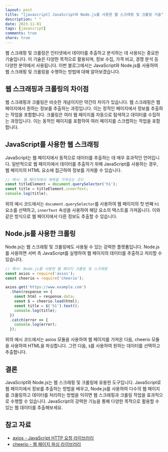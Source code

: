 ```yaml
---
layout: post
title: "[javascript] JavaScript와 Node.js를 사용한 웹 스크래핑 및 크롤링 기술"
description: " "
date: 2023-11-01
tags: [javascript]
comments: true
share: true
---
```


웹 스크래핑 및 크롤링은 인터넷에서 데이터를 추출하고 분석하는 데 사용되는 중요한 기술입니다. 이 기술은 다양한 목적으로 활용되며, 정보 수집, 가격 비교, 경쟁 분석 등 다양한 분야에서 사용됩니다. 이번 블로그에서는 JavaScript와 Node.js를 사용하여 웹 스크래핑 및 크롤링을 수행하는 방법에 대해 알아보겠습니다.

## 웹 스크래핑과 크롤링의 차이점

웹 스크래핑과 크롤링은 비슷한 개념이지만 약간의 차이가 있습니다. 웹 스크래핑은 웹 페이지에서 원하는 정보를 추출하는 과정입니다. 이는 정적인 페이지에서 정보를 추출하는 작업을 포함합니다. 크롤링은 여러 웹 페이지를 자동으로 탐색하고 데이터를 수집하는 과정입니다. 이는 동적인 페이지를 포함하여 여러 페이지를 스크랩하는 작업을 포함합니다.

## JavaScript를 사용한 웹 스크래핑

JavaScript는 웹 페이지에서 동적으로 데이터를 추출하는 데 매우 효과적인 언어입니다. 일반적으로 웹 페이지에서 데이터를 추출하기 위해 JavaScript를 사용하는 경우, 웹 페이지의 HTML 요소에 접근하여 정보를 가져올 수 있습니다.

```javascript
// 예시: 웹 페이지에서 제목을 가져오는 코드
const titleElement = document.querySelector('h1');
const title = titleElement.innerText;
console.log(title);
```

위의 예시 코드에서는 `document.querySelector`를 사용하여 웹 페이지의 첫 번째 `h1` 요소를 선택하고, `innerText` 속성을 사용하여 해당 요소의 텍스트를 가져옵니다. 이와 같은 방식으로 웹 페이지에서 다른 정보도 추출할 수 있습니다.

## Node.js를 사용한 크롤링

Node.js는 웹 스크래핑 및 크롤링에도 사용될 수 있는 강력한 플랫폼입니다. Node.js를 사용하면 서버 측 JavaScript를 실행하여 웹 페이지의 데이터를 추출하고 처리할 수 있습니다.

```javascript
// 예시: Node.js를 사용한 웹 페이지 크롤링 및 스크래핑
const axios = require('axios');
const cheerio = require('cheerio');

axios.get('https://www.example.com')
  .then(response => {
    const html = response.data;
    const $ = cheerio.load(html);
    const title = $('h1').text();
    console.log(title);
  })
  .catch(error => {
    console.log(error);
  });
```

위의 예시 코드에서는 axios 모듈을 사용하여 웹 페이지를 가져온 다음, cheerio 모듈을 사용하여 HTML을 파싱합니다. 그런 다음, `$`를 사용하여 원하는 데이터를 선택하고 추출합니다.

## 결론

JavaScript와 Node.js는 웹 스크래핑 및 크롤링에 유용한 도구입니다. JavaScript로 웹 페이지에서 정보를 추출하는 방법을 배우고, Node.js를 사용하여 다수의 웹 페이지를 크롤링하고 데이터를 처리하는 방법을 익히면 웹 스크래핑과 크롤링 작업을 효과적으로 수행할 수 있습니다. JavaScript의 강력한 기능을 통해 다양한 목적으로 활용할 수 있는 웹 데이터를 추출해보세요.

## 참고 자료

- [axios - JavaScript HTTP 요청 라이브러리](https://github.com/axios/axios)
- [cheerio - 웹 페이지 파싱 라이브러리](https://github.com/cheeriojs/cheerio)